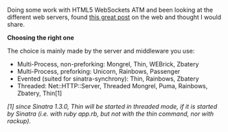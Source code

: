 Doing some work with HTML5 WebSockets ATM and been looking at the different web servers, found [this great post](http://stackoverflow.com/questions/6278817/is-sinatra-multi-threaded) on the web and thought I would share.

**Choosing the right one**

The choice is mainly made by the server and middleware you use:

- Multi-Process, non-preforking: Mongrel, Thin, WEBrick, Zbatery
- Multi-Process, preforking: Unicorn, Rainbows, Passenger
- Evented (suited for sinatra-synchrony): Thin, Rainbows, Zbatery
- Threaded: Net::HTTP::Server, Threaded Mongrel, Puma, Rainbows, Zbatery, Thin[1]

*[1] since Sinatra 1.3.0, Thin will be started in threaded mode, if it is started by Sinatra (i.e. with ruby app.rb, but not with the thin command, nor with rackup).*